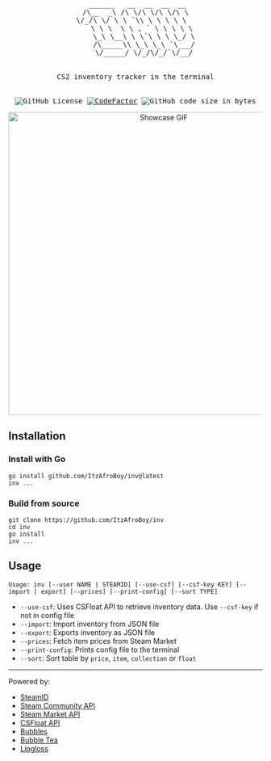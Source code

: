 <div align="center">
<pre>
 ______   __  __  __  __
/\__  _\ /\ \/\ \/\ \/\ \
\/_/\ \/ \ \ `\\ \ \ \ \ \  
   \ \ \  \ \ , ` \ \ \ \ \
    \_\ \__\ \ \`\ \ \ \_/ \
    /\_____\\ \_\ \_\ `\___/
    \/_____/ \/_/\/_/`\/__/
<br>
CS2 inventory tracker in the terminal
<br>
<img alt="GitHub License" src="https://img.shields.io/github/license/ItzAfroBoy/inv"> <a href="https://www.codefactor.io/repository/github/itzafroboy/inv"><img src="https://www.codefactor.io/repository/github/itzafroboy/inv/badge" alt="CodeFactor" /></a> <img alt="GitHub code size in bytes" src="https://img.shields.io/github/languages/code-size/ItzAfroBoy/inv">
</pre>
<img src="./demo.gif" width="600" alt="Showcase GIF">
</div>

## Installation

### Install with Go

```shell
go install github.com/ItzAfroBoy/inv@latest
inv ...
```

### Build from source

```shell
git clone https://github.com/ItzAfroBoy/inv
cd inv
go install
inv ...
```

## Usage

`Usage: inv [--user NAME | STEAMID] [--use-csf] [--csf-key KEY] [--import | export] [--prices] [--print-config] [--sort TYPE]`  

- `--use-csf`: Uses CSFloat API to retrieve inventory data. Use `--csf-key` if not in config file
- `--import`: Import inventory from JSON file
- `--export`: Exports inventory as JSON file
- `--prices`: Fetch item prices from Steam Market
- `--print-config`: Prints config file to the terminal
- `--sort`: Sort table by `price`, `item`, `collection` or `float`

___

Powered by:

- [SteamID](https://steamid.io)
- [Steam Community API](https://steamcommunity.com/inventory)
- [Steam Market API](https://steamcommunity.com/market/priceoverview)
- [CSFloat API](https://api.csfloat.com)
- [Bubbles](https://github.com/charmbracelet/bubbles)
- [Bubble Tea](https://github.com/charmbracelet/bubbletea)
- [Lipgloss](https://github.com/charmbracelet/lipgloss)
